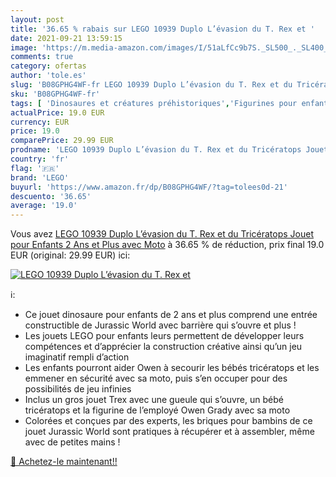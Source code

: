 ```yaml
---
layout: post
title: '36.65 % rabais sur LEGO 10939 Duplo L’évasion du T. Rex et '
date: 2021-09-21 13:59:15
image: 'https://m.media-amazon.com/images/I/51aLfCc9b7S._SL500_._SL400_.jpg'
comments: true
category: ofertas
author: 'tole.es'
slug: 'B08GPHG4WF-fr LEGO 10939 Duplo L’évasion du T. Rex et du Tricératops...'
sku: 'B08GPHG4WF-fr'
tags: [ 'Dinosaures et créatures préhistoriques','Figurines pour enfants','Jeux et Jouets','Jeux et jouets','lego', ]
actualPrice: 19.0 EUR
currency: EUR
price: 19.0
comparePrice: 29.99 EUR
prodname: 'LEGO 10939 Duplo L’évasion du T. Rex et du Tricératops Jouet pour Enfants 2 Ans et Plus  avec Moto'
country: 'fr'
flag: '🇫🇷'
brand: 'LEGO'
buyurl: 'https://www.amazon.fr/dp/B08GPHG4WF/?tag=tolees0d-21'
descuento: '36.65'
average: '19.0'
---
```


Vous avez [LEGO 10939 Duplo L’évasion du T. Rex et du Tricératops Jouet pour Enfants 2 Ans et Plus  avec Moto](https://www.amazon.fr/dp/B08GPHG4WF/?tag=tolees0d-21)  à  36.65 % de réduction, prix final  19.0 EUR (original: 29.99 EUR) ici:

[![LEGO 10939 Duplo L’évasion du T. Rex et ](https://m.media-amazon.com/images/I/51aLfCc9b7S._SL500_._SL400_.jpg)](https://www.amazon.fr/dp/B08GPHG4WF/?tag=tolees0d-21)

ℹ️:

- Ce jouet dinosaure pour enfants de 2 ans et plus comprend une entrée constructible de Jurassic World avec barrière qui s’ouvre et plus !
- Les jouets LEGO pour enfants leurs permettent de développer leurs compétences et d’apprécier la construction créative ainsi qu’un jeu imaginatif rempli d’action
- Les enfants pourront aider Owen à secourir les bébés tricératops et les emmener en sécurité avec sa moto, puis s’en occuper pour des possibilités de jeu infinies
- Inclus un gros jouet Trex avec une gueule qui s’ouvre, un bébé tricératops et la figurine de l’employé Owen Grady avec sa moto
- Colorées et conçues par des experts, les briques pour bambins de ce jouet Jurassic World sont pratiques à récupérer et à assembler, même avec de petites mains !

[🛒 Achetez-le maintenant!!](https://www.amazon.fr/dp/B08GPHG4WF/?tag=tolees0d-21)
